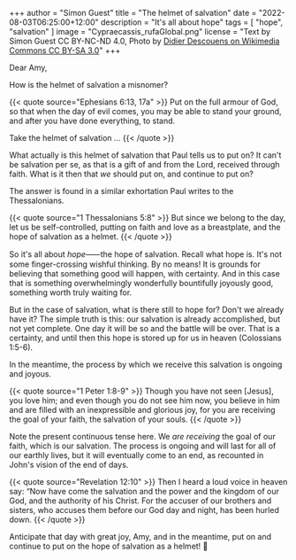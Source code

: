 +++
author = "Simon Guest"
title = "The helmet of salvation"
date = "2022-08-03T06:25:00+12:00"
description = "It's all about hope"
tags = [ "hope", "salvation" ]
image = "Cypraecassis_rufaGlobal.png"
license = "Text by Simon Guest CC BY-NC-ND 4.0, Photo by [Didier Descouens on Wikimedia Commons CC BY-SA 3.0](https://commons.m.wikimedia.org/wiki/File:Cypraecassis_rufaGlobal.png)"
+++

Dear Amy,

How is the helmet of salvation a misnomer?

{{< quote source="Ephesians 6:13, 17a" >}}
Put on the full armour of God, so that when the day of evil comes, you may be able to stand your ground, and after you have done everything, to stand.

Take the helmet of salvation ...
{{< /quote >}}

What actually is this helmet of salvation that Paul tells us to put on? It can't be salvation per se, as that is a gift of and from the Lord, received through faith. What is it then that _we_ should put on, and continue to put on?

The answer is found in a similar exhortation Paul writes to the Thessalonians.

{{< quote source="1 Thessalonians 5:8" >}}
But since we belong to the day, let us be self-controlled, putting on faith and love as a breastplate, and the hope of salvation as a helmet.
{{< /quote >}}

So it's all about _hope_⸺the hope of salvation. Recall what hope is. It's not some finger-crossing wishful thinking. By no means! It is grounds for believing that something good will happen, with certainty. And in this case that is something overwhelmingly wonderfully bountifully joyously good, something worth truly waiting for.

But in the case of salvation, what is there still to hope for? Don't we already have it? The simple truth is this: our salvation is already accomplished, but not yet complete. One day it will be so and the battle will be over. That is a certainty, and until then this hope is stored up for us in heaven (Colossians 1:5-6).

In the meantime, the process by which we receive this salvation is ongoing and joyous.

{{< quote source="1 Peter 1:8-9" >}}
Though you have not seen [Jesus], you love him; and even though you do not see him now, you believe in him and are filled with an inexpressible and glorious joy, for you are receiving the goal of your faith, the salvation of your souls.
{{< /quote >}}

Note the present continuous tense here. We _are receiving_ the goal of our faith, which is our salvation. The process is ongoing and will last for all of our earthly lives, but it will eventually come to an end, as recounted in John's vision of the end of days.

{{< quote source="Revelation 12:10" >}}
Then I heard a loud voice in heaven say: “Now have come the salvation and the power and the kingdom of our God, and the authority of his Christ. For the accuser of our brothers and sisters, who accuses them before our God day and night, has been hurled down.
{{< /quote >}}

Anticipate that day with great joy, Amy, and in the meantime, put on and continue to put on the hope of salvation as a helmet! 🙏
